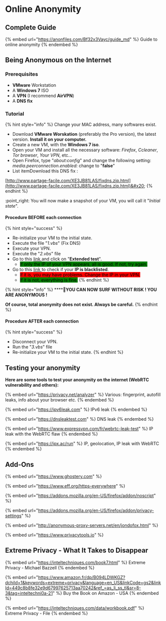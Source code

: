 # Online Anonymity

## Complete Guide

{% embed url="https://anonfiles.com/Bf32x3Vayc/guide_md" %}
Guide to online anonymity
{% endembed %}

## Being Anonymous on the Internet

### Prerequisites

* **VMware** Workstation
* A **Windows 7** ISO
* A **VPN** (I recommend **AirVPN**)
* A **DNS fix**

### Tutorial

{% hint style="info" %}
Change your MAC address, many softwares exist.

* Download **VMware Worskation** (preferably the Pro version), the latest version. **Install it on your computer.**
* Create a new VM, with the **Windows 7 iso**.
* Open your VM and install all the necessary software: _Firefox_, _Ccleaner_, _Tor browser_, _Your VPN_, etc...
* Open Firefox, type "_about:config_" and change the following setting: _media.peerconnection.enabled:_ change to "**false**"
* List itemDownload this DNS fix :&#x20;

[http://www.partage-facile.com/XE3JB81LAS/fixdns.zip.html](http://www.partage-facile.com/XE3JB81LAS/fixdns.zip.html)&#x20;
{% endhint %}

:point\_right: You will now make a snapshot of your VM, you will call it "_Initial state_".

#### Procedure BEFORE each connection

{% hint style="success" %}
* Re-initialize your VM to the initial state.
* Execute the file "_1.vbs_" (Fix DNS)
* Execute your VPN.
* Execute the "_2.vbs_" file
* Go to this [link ](https://www.dnsleaktest.com/)and click on "**Extended test**".
  * <mark style="background-color:green;">If only the IP of your VPN appears, all is good. If not, try again.</mark>
* Go to this [link ](http://check2ip.com/)to check if your **IP is blacklisted**.
  * <mark style="background-color:red;">If it is, you may have problems. Change the IP in your VPN.</mark>
  * <mark style="background-color:green;">If it is not, everything is fine.</mark>
{% endhint %}

{% hint style="info" %}
****:tada:**YOU CAN NOW SURF WITHOUT RISK ! YOU ARE ANONYMOUS !**&#x20;

**Of course, total anonymity does not exist. Always be careful.**
{% endhint %}

#### Procedure AFTER each connection

{% hint style="success" %}
* Disconnect your VPN.
* Run the "_3.vbs_" file
* Re-initialize your VM to the initial state.
{% endhint %}

## Testing your anonymity

**Here are some tools to test your anonymity on the internet (WebRTC vulnerability and others):**&#x20;

{% embed url="https://privacy.net/analyzer" %}
&#x20;Various: fingerprint, autofill leaks, info about your browser etc.
{% endembed %}

{% embed url="https://ipv6leak.com" %}
IPv6 leak
{% endembed %}

{% embed url="https://dnsleaktest.com" %}
DNS leak
{% endembed %}

{% embed url="https://www.expressvpn.com/fr/webrtc-leak-test" %}
IP leak with the WebRTC flaw
{% endembed %}

{% embed url="https://ipx.ac/run" %}
IP, geolocation, IP leak with WebRTC
{% endembed %}

## Add-Ons

{% embed url="https://www.ghostery.com" %}

{% embed url="https://www.eff.org/https-everywhere" %}

{% embed url="https://addons.mozilla.org/en-US/firefox/addon/noscript" %}

{% embed url="https://addons.mozilla.org/en-US/firefox/addon/privacy-settings" %}

{% embed url="http://anonymous-proxy-servers.net/en/jondofox.html" %}

{% embed url="https://www.privacytools.io" %}

## Extreme Privacy - What It Takes to Disappear

{% embed url="https://inteltechniques.com/book7.html" %}
Extreme Privacy - Michael Bazzell&#x20;
{% endembed %}

{% embed url="https://www.amazon.fr/dp/B094LDWKGZ?dchild=1&keywords=extreme+privacy&language=en_US&linkCode=gs2&linkId=449c8b8fe32e9d67997625713aa70242&ref_=as_li_ss_tl&sr=8-3&tag=inteltechni0a-21" %}
Buy the Book on Amazon - USA
{% endembed %}

{% embed url="https://inteltechniques.com/data/workbook.pdf" %}
Extreme Privacy - File
{% endembed %}
